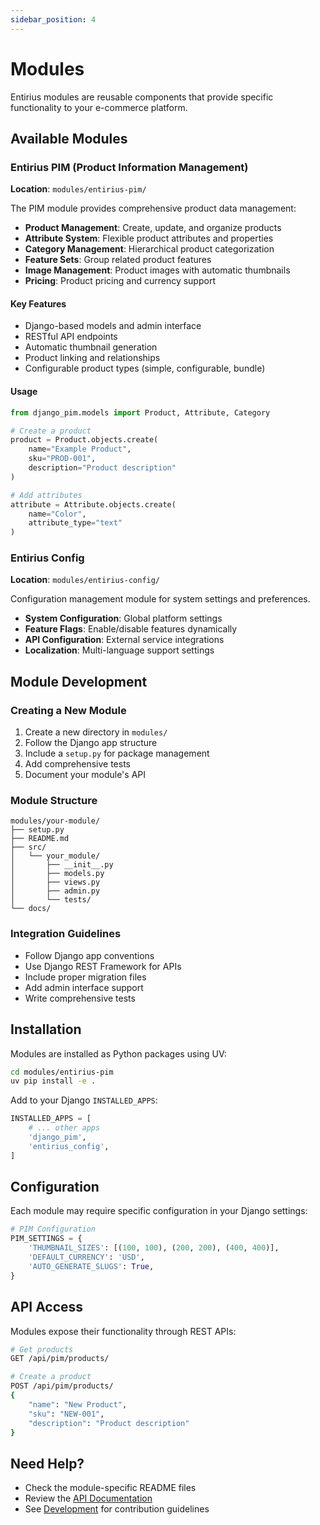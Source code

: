 ```yaml
---
sidebar_position: 4
---
```


# Modules

Entirius modules are reusable components that provide specific functionality to your e-commerce platform.

## Available Modules

### Entirius PIM (Product Information Management)

**Location**: `modules/entirius-pim/`

The PIM module provides comprehensive product data management:

- **Product Management**: Create, update, and organize products
- **Attribute System**: Flexible product attributes and properties
- **Category Management**: Hierarchical product categorization
- **Feature Sets**: Group related product features
- **Image Management**: Product images with automatic thumbnails
- **Pricing**: Product pricing and currency support

#### Key Features

- Django-based models and admin interface
- RESTful API endpoints
- Automatic thumbnail generation
- Product linking and relationships
- Configurable product types (simple, configurable, bundle)

#### Usage

```python
from django_pim.models import Product, Attribute, Category

# Create a product
product = Product.objects.create(
    name="Example Product",
    sku="PROD-001",
    description="Product description"
)

# Add attributes
attribute = Attribute.objects.create(
    name="Color",
    attribute_type="text"
)
```

### Entirius Config

**Location**: `modules/entirius-config/`

Configuration management module for system settings and preferences.

- **System Configuration**: Global platform settings
- **Feature Flags**: Enable/disable features dynamically
- **API Configuration**: External service integrations
- **Localization**: Multi-language support settings

## Module Development

### Creating a New Module

1. Create a new directory in `modules/`
2. Follow the Django app structure
3. Include a `setup.py` for package management
4. Add comprehensive tests
5. Document your module's API

### Module Structure

```
modules/your-module/
├── setup.py
├── README.md
├── src/
│   └── your_module/
│       ├── __init__.py
│       ├── models.py
│       ├── views.py
│       ├── admin.py
│       └── tests/
└── docs/
```

### Integration Guidelines

- Follow Django app conventions
- Use Django REST Framework for APIs
- Include proper migration files
- Add admin interface support
- Write comprehensive tests

## Installation

Modules are installed as Python packages using UV:

```bash
cd modules/entirius-pim
uv pip install -e .
```

Add to your Django `INSTALLED_APPS`:

```python
INSTALLED_APPS = [
    # ... other apps
    'django_pim',
    'entirius_config',
]
```

## Configuration

Each module may require specific configuration in your Django settings:

```python
# PIM Configuration
PIM_SETTINGS = {
    'THUMBNAIL_SIZES': [(100, 100), (200, 200), (400, 400)],
    'DEFAULT_CURRENCY': 'USD',
    'AUTO_GENERATE_SLUGS': True,
}
```

## API Access

Modules expose their functionality through REST APIs:

```bash
# Get products
GET /api/pim/products/

# Create a product
POST /api/pim/products/
{
    "name": "New Product",
    "sku": "NEW-001",
    "description": "Product description"
}
```

## Need Help?

- Check the module-specific README files
- Review the [API Documentation](./api-introduction)
- See [Development](./development) for contribution guidelines